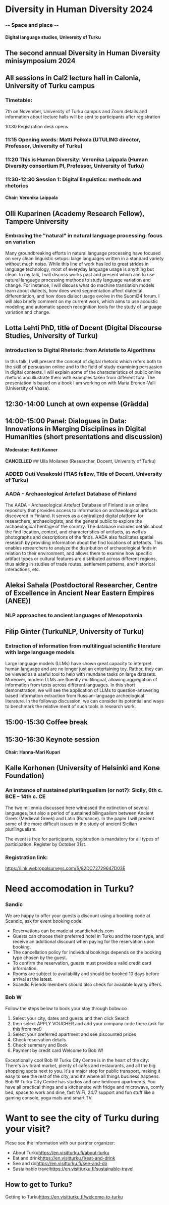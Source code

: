 # Diversity in Human Diversity 2024
### -- Space and place --
#### Digital language studies, University of Turku

## The second annual Diversity in Human Diversity minisymposium 2024

## All sessions in **Cal2** lecture hall in Calonia, University of Turku campus

### Timetable:
7th on November, University of Turku campus and 
Zoom details and information about lecture halls will be sent to participants after registration

10:30 Registration desk opens
### 11:15 Opening words: Matti Peikola (UTULING director, Professor, University of Turku)
### 11:20 This is Human Diversity: Veronika Laippala (Human Diversity consortium PI, Professor, University of Turku) 

### 11:30-12:30 Session 1: Digital linguistics: methods and rhetorics
#### Chair: Veronika Laippala

## Olli Kuparinen (Academy Research Fellow), Tampere University

### Embracing the "natural" in natural language processing: focus on variation

Many groundbreaking efforts in natural language processing have focused on very clean linguistic setups: large languages written in a standard variety without much noise. While this line of work has led to great strides in language technology, most of everyday language usage is anything but clean. In my talk, I will discuss works past and present which aim to use natural language processing methods to study language variation and change. For instance, I will discuss what do machine translation models learn about dialects, how does word segmentation affect dialectal differentiation, and how does dialect usage evolve in the Suomi24 forum. I will also briefly comment on my current work, which aims to use acoustic modeling and automatic speech recognition tools for the study of language variation and change.

## Lotta Lehti PhD, title of Docent (Digital Discourse Studies, University of Turku)

### Introduction to Digital Rhetoric: from Aristotle to Algorithms

In this talk, I will present the concept of digital rhetoric which refers both to the skill of persuasion online and to the field of study examining persuasion in digital contexts. I will explain some of the characteristics of public online rhetoric and illustrate them with examples taken from different fora. The presentation is based on a book I am working on with Maria Eronen-Valli (University of Vaasa).

## 12:30-14:00 Lunch at own expense (Grädda)

## 14:00-15:00 Panel: Dialogues in Data: Innovations in Merging Disciplines in Digital Humanities (short presentations and discussion)
#### Moderator: Antti Kanner

**CANCELLED** ## Ulla Moilanen (Researcher, Docent, University of Turku)

### **ADDED** Outi Vesakoski (TIAS fellow, Title of Docent, University of Turku)
### AADA - Archaeological Artefact Database of Finland

The AADA - Archaeological Artefact Database of Finland is an online repository that provides access to information on archaeological artifacts discovered in Finland. It serves as a centralized digital platform for researchers, archaeologists, and the general public to explore the archaeological heritage of the country. The database includes details about the find location, context, and characteristics of artifacts, as well as photographs and descriptions of the finds. AADA also facilitates spatial research by providing information about the find locations of artefacts. This enables researchers to analyze the distribution of archaeological finds in relation to their environment, and allows them to examine how specific artifact types or cultural features are distributed across different regions, thus aiding in studies of trade routes, settlement patterns, and historical interactions, etc.

## Aleksi Sahala (Postdoctoral Researcher, Centre of Excellence in Ancient Near Eastern Empires (ANEE))
### NLP approaches to ancient languages of Mesopotamia

## Filip Ginter (TurkuNLP, University of Turku)
### Extraction of information from multilingual scientific literature with large language models

Large language models (LLMs) have shown great capacity to interpret human language and are no longer just an entertaining toy.
Rather, they can be viewed as a useful tool to help with mundane tasks on large datasets. Moreover, modern LLMs are fluently multilingual, allowing aggregation of information from texts across different languages. In this short demonstration, we will see the application of LLMs to question-answering based information extraction from Russian-language archeological literature. In the followup discussion, we can consider its potential and ways to benchmark the relative merit of such tools in research work.

## 15:00-15:30 Coffee break

## 15:30-16:30 Keynote session
#### Chair: Hanna-Mari Kupari

## Kalle Korhonen (University of Helsinki and Kone Foundation)
### An instance of sustained plurilingualism (or not?): Sicily, 6th c. BCE – 14th c. CE

The two millennia discussed here witnessed the extinction of several languages, but also a period of sustained bilingualism between Ancient Greek (Medieval Greek) and Latin (Romance). In the paper I will present some of the more difficult issues in the study of ancient Sicilian plurilingualism.

The event is free for participants, registration is mandatory for all types of participation. Register by October 31st.

### Registration link:
https://link.webropolsurveys.com/S/82DC72729647D03E

# Need accomodation in Turku?

### Sandic 

We are happy to offer your guests a discount using a booking code at Scandic, ask for event booking code!
- Reservations can be made at scandichotels.com
- Guests can choose their preferred hotel in Turku and the room type, and receive an additional discount when paying for the reservation upon booking.
- The cancellation policy for individual bookings depends on the booking type chosen by the guest.
- To confirm the reservation, guests must provide a valid credit card information.
- Rooms are subject to availability and should be booked 10 days before arrival at the latest. 
- Scandic Friends members should also check for available loyalty offers.

### Bob W

Follow the steps below to book your stay through bobw.co 

1. Select your city, dates and guests and then click Search
2. then select APPLY VOUCHER and add your company code there (ask for this from me!)
3. Select your preferred apartment and see discounted prices 
4. Check reservation details
5. Check summary and Book
6. Payment by credit card 
Welcome to Bob W!

Exceptionally cool Bob W Turku City Centre is in the heart of the city: There's a vibrant market, plenty of cafes and restaurants, and all the big shopping spots next to you. It's a major stop for public transport, making it easy to see the rest of the city, and it’s where all things business happens.
Bob W Turku City Centre has studios and one bedroom apartments. You have all practical things and a kitchenette with fridge and microwave, comfy bed, space to work and dine, fast WiFi, 24/7 support and fun stuff like a gaming console, yoga mats and smart TV. 

# Want to see the city of Turku during your visit?

Plese see the information with our partner organizer:

- About Turku<https://en.visitturku.fi/about-turku>
- Eat and drink<https://en.visitturku.fi/eat-and-drink>
- See and do<https://en.visitturku.fi/see-and-do>
- Sustainable travel<https://en.visitturku.fi/sustainable-travel>
 
## How to get to Turku?
Getting to Turku<https://en.visitturku.fi/welcome-to-turku>
 


